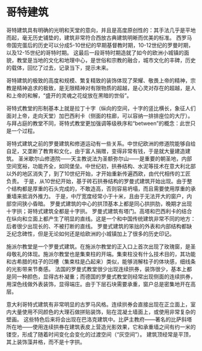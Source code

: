 哥特建筑
======

哥特建筑具有明确的光明和天堂的意向，并且是高度原创性的：其手法几乎是平地而起，毫无历史铺垫的，建筑非常符合西放古典建筑明晰而优美的标准。
西罗马帝国完蛋后的历史可以分成5-10世纪的早期基督教时期，10-12世纪的罗曼时期，以及12-15世纪的哥特时期。
这最后一段哥特时期造就了如今的欧洲小城镇的面貌，教堂是当地的文化和地理中心，是世俗和宗教的融合，城市文化的丰碑，历史的载体，回忆了过去，记录当下，提示未来。

哥特建筑的极致的高度和规模、繁复精致的装饰体现了荣耀、敬畏上帝的精神，宗教是精神追求的极致，是无限精神对有限物质的超越，是心灵对存在的超越，是人和上帝的和解，“盛开的灵魂之花绽放在黑暗的世俗”。

哥特式教堂的形制基本上就是拉丁十字（纵向的空间，十字的竖比横长，象征人们面对上帝，走向天堂）加巴西利卡（侧面的柱廊，可以容纳一排排座位的大厅）。
与拜占庭的教堂不同，哥特式教堂更加强调等级秩序和“between”的概念：此世只是一个过程。

哥特式建筑之前的罗曼建筑和修道运动有一些关系。中世纪欧洲的修道院能够自给自足，又垄断了教育和文化，由于富人捐赠，变得非常有钱，于是就大量建造建筑。
圣米歇尔山修道院——天主教说法为圣额弥尔山——是重要的朝圣地，内部空间宽裕，功能齐全，如同堡垒。中世纪初，拱券结构、水泥等技术在意大利北部以外的地区消失了，到了10世纪开始，才开始重新传遍西欧，由代代相传的工匠负责。
于是，从10世纪开始，基于砖石拱券结构的罗曼式建筑开始出现。由于整个结构都是厚重的石头完成的，不敢造高，否则容易坍塌，而且需要使用厚重的承重墙来抵消外推力。
于是，中厅宽度经常小于十米，且由于无法开大的窗户，内部空间狭小昏暗。
罗曼式建筑的中心的拱顶基本上都是同心拱拱肋，晚期才出现十字拱；哥特式建筑全都是十字拱。
罗曼式建筑有塔门。高塔和巴西利卡的结合在纵向和立面上都产生了明显的直线。这是一个和中国传统建筑非常不同的地方：后者很少出现长的、不被打断的直线。
罗曼式建筑的笨拙的外表和内部结构都缺乏纪念碑性，但是无论如何还是给欧洲的小城镇加上了很多的历史印记。

施派尔教堂是一个罗曼式建筑。在施派尔教堂的正入口上首次出现了玫瑰窗，是圣母敬礼的体现。施派尔教堂也是集束柱的开端。集束柱没有什么技术目的，其功能和古希腊的柱子的凹槽（集束柱是凸起来）类似，能够消解柱子的体块感，细线条的光影带来节奏感。
法国的罗曼式教堂很少出现连续拱券，装饰很少，基本上都是同一种颜色，显得古朴凝重；而德国的罗曼式教堂则经常出现侧面的连续拱券，用深色线做外表装饰，显得端庄。由于下层石块需要承重，窗户总是密集地开在高层。

意大利哥特式建筑有非常明显的古罗马风格。连续拱券会直接出现在正立面上，室内大量使用不同颜色的大理石做拼贴装饰，贴在混凝土墙面上，或使用非常复杂的壁画。
这些特色后来将会出现在巴洛克建筑中。比萨主教府——著名的比萨斜塔所在地——使用连续拱券在建筑表皮上营造光影效果，它和承重墙之间有约一米的镂空，形成了随着时间变化会变化的过渡空间（“灰空间”）。
建筑顶经常是平顶，其上装饰藻井格，而不是十字拱。